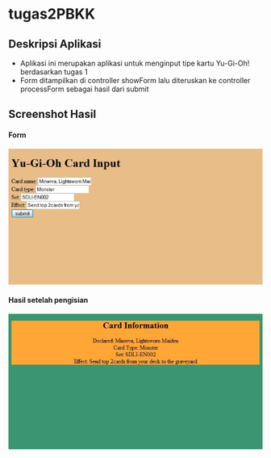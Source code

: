 # tugas2PBKK

<h2>Deskripsi Aplikasi</h2>
<ul>
 <li>Aplikasi ini merupakan aplikasi untuk menginput tipe kartu Yu-Gi-Oh! berdasarkan tugas 1
 <li>Form ditampilkan di controller showForm lalu diteruskan ke controller processForm sebagai hasil dari submit
</ul>

<h2>Screenshot Hasil</h2>
<h4>Form</h4>
<img src="https://github.com/TommyHalim/tugas2PBKK/blob/master/form.JPG">
<h4>Hasil setelah pengisian</h4>
<img src="https://github.com/TommyHalim/tugas2PBKK/blob/master/Hasil.JPG">
